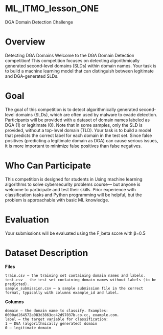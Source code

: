 # ML_ITMO_lesson_ONE
DGA Domain Detection Challenge

# Overview
Detecting DGA Domains
Welcome to the DGA Domain Detection competition! This competition focuses on detecting algorithmically generated second-level domains (SLDs) within domain names. Your task is to build a machine learning model that can distinguish between legitimate and DGA-generated SLDs.

# Goal
The goal of this competition is to detect algorithmically generated second-level domains (SLDs), which are often used by malware to evade detection. Participants will be provided with a dataset of domain names labeled as DGA (1) or legitimate (0). Note that in some samples, only the SLD is provided, without a top-level domain (TLD). Your task is to build a model that predicts the correct label for each domain in the test set.
Since false positives (predicting a legitimate domain as DGA) can cause serious issues, it is more important to minimize false positives than false negatives.

# Who Can Participate
This competition is designed for students in Using machine learning algorithms to solve cybersecurity problems course— but anyone is welcome to participate and test their skills. Prior experience with classification tasks and Python programming will be helpful, but the problem is approachable with basic ML knowledge.

# Evaluation
Your submissions will be evaluated using the F_beta score with β=0.5

# Dataset Description
**Files**
```
train.csv – the training set containing domain names and labels.
test.csv – the test set containing domain names without labels (to be predicted).
sample_submission.csv – a sample submission file in the correct format, typically with columns example_id and label.
```

**Columns**
```
domain – the domain name to classify. Examples: 0000ad264572a083d3863cc42d97037b.co.cc, example.com.
label – the target variable for classification:
1 – DGA (algorithmically generated) domain
0 – legitimate domain
```
